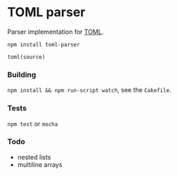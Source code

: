 TOML parser
===========

Parser implementation for [TOML](https://github.com/mojombo/toml).

    npm install toml-parser

    toml(source)

### Building

`npm install && npm run-script watch`, see the `Cakefile`.

### Tests

`npm test` or `mocha`

### Todo

- nested lists
- multiline arrays